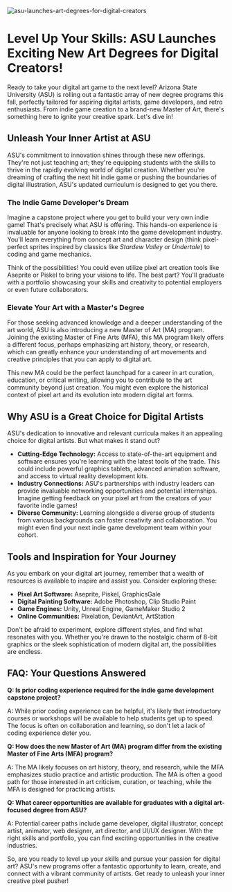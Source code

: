 ![asu-launches-art-degrees-for-digital-creators](https://images.pexels.com/photos/5965688/pexels-photo-5965688.jpeg?auto=compress&cs=tinysrgb&fit=crop&h=627&w=1200)

# Level Up Your Skills: ASU Launches Exciting New Art Degrees for Digital Creators!

Ready to take your digital art game to the next level? Arizona State University (ASU) is rolling out a fantastic array of new degree programs this fall, perfectly tailored for aspiring digital artists, game developers, and retro enthusiasts. From indie game creation to a brand-new Master of Art, there's something here to ignite your creative spark. Let's dive in!

## Unleash Your Inner Artist at ASU

ASU's commitment to innovation shines through these new offerings. They're not just teaching art; they're equipping students with the skills to thrive in the rapidly evolving world of digital creation. Whether you're dreaming of crafting the next hit indie game or pushing the boundaries of digital illustration, ASU's updated curriculum is designed to get you there.

### The Indie Game Developer's Dream

Imagine a capstone project where you get to build your very own indie game! That's precisely what ASU is offering. This hands-on experience is invaluable for anyone looking to break into the game development industry. You'll learn everything from concept art and character design (think pixel-perfect sprites inspired by classics like *Stardew Valley* or *Undertale*) to coding and game mechanics. 

Think of the possibilities! You could even utilize pixel art creation tools like Aseprite or Piskel to bring your visions to life. The best part? You'll graduate with a portfolio showcasing your skills and creativity to potential employers or even future collaborators.

### Elevate Your Art with a Master's Degree

For those seeking advanced knowledge and a deeper understanding of the art world, ASU is also introducing a new Master of Art (MA) program. Joining the existing Master of Fine Arts (MFA), this MA program likely offers a different focus, perhaps emphasizing art history, theory, or research, which can greatly enhance your understanding of art movements and creative principles that you can apply to digital art.

This new MA could be the perfect launchpad for a career in art curation, education, or critical writing, allowing you to contribute to the art community beyond just creation. You might even explore the historical context of pixel art and its evolution into modern digital art forms.

## Why ASU is a Great Choice for Digital Artists

ASU's dedication to innovative and relevant curricula makes it an appealing choice for digital artists. But what makes it stand out?

*   **Cutting-Edge Technology:** Access to state-of-the-art equipment and software ensures you're learning with the latest tools of the trade. This could include powerful graphics tablets, advanced animation software, and access to virtual reality development kits.
*   **Industry Connections:** ASU's partnerships with industry leaders can provide invaluable networking opportunities and potential internships. Imagine getting feedback on your pixel art from the creators of your favorite indie games!
*   **Diverse Community:** Learning alongside a diverse group of students from various backgrounds can foster creativity and collaboration. You might even find your next indie game development team within your cohort.

## Tools and Inspiration for Your Journey

As you embark on your digital art journey, remember that a wealth of resources is available to inspire and assist you. Consider exploring these:

*   **Pixel Art Software:** Aseprite, Piskel, GraphicsGale
*   **Digital Painting Software:** Adobe Photoshop, Clip Studio Paint
*   **Game Engines:** Unity, Unreal Engine, GameMaker Studio 2
*   **Online Communities:** Pixelation, DeviantArt, ArtStation

Don't be afraid to experiment, explore different styles, and find what resonates with you. Whether you're drawn to the nostalgic charm of 8-bit graphics or the sleek sophistication of modern digital art, the possibilities are endless.

## FAQ: Your Questions Answered

**Q: Is prior coding experience required for the indie game development capstone project?**

A: While prior coding experience can be helpful, it's likely that introductory courses or workshops will be available to help students get up to speed. The focus is often on collaboration and learning, so don't let a lack of coding experience deter you.

**Q: How does the new Master of Art (MA) program differ from the existing Master of Fine Arts (MFA) program?**

A: The MA likely focuses on art history, theory, and research, while the MFA emphasizes studio practice and artistic production. The MA is often a good path for those interested in art criticism, curation, or teaching, while the MFA is designed for practicing artists.

**Q: What career opportunities are available for graduates with a digital art-focused degree from ASU?**

A: Potential career paths include game developer, digital illustrator, concept artist, animator, web designer, art director, and UI/UX designer. With the right skills and portfolio, you can find exciting opportunities in the creative industries.

So, are you ready to level up your skills and pursue your passion for digital art? ASU's new programs offer a fantastic opportunity to learn, create, and connect with a vibrant community of artists. Get ready to unleash your inner creative pixel pusher!
